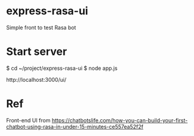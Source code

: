 # express-rasa-ui
Simple front to test Rasa bot

# Start server
$ cd ~/project/express-rasa-ui
$ node app.js

http://localhost:3000/ui/

# Ref
Front-end UI from https://chatbotslife.com/how-you-can-build-your-first-chatbot-using-rasa-in-under-15-minutes-ce557ea52f2f
